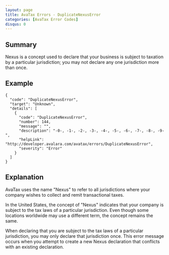 ```yaml
---
layout: page
title: AvaTax Errors - DuplicateNexusError
categories: [AvaTax Error Codes]
disqus: 0
---
```


## Summary

Nexus is a concept used to declare that your business is subject to taxation by a particular jurisdiction; you may not declare any one jurisdiction more than once.

## Example

    {
      "code": "DuplicateNexusError",
      "target": "Unknown",
      "details": [
        {
          "code": "DuplicateNexusError",
          "number": 144,
          "message": "",
          "description": "-0-, -1-, -2-, -3-, -4-, -5-, -6-, -7-, -8-, -9-",
          "helpLink": "http://developer.avalara.com/avatax/errors/DuplicateNexusError",
          "severity": "Error"
        }
      ]
    }

## Explanation

AvaTax uses the name "Nexus" to refer to all jurisdictions where your company wishes to collect and remit transactional taxes.

In the United States, the concept of "Nexus" indicates that your company is subject to the tax laws of a particular jurisdiction.  Even though some locations worldwide may use a different term, the concept remains the same.

When declaring that you are subject to the tax laws of a particular jurisdiction, you may only declare that jurisdiction once.  This error message occurs when you attempt to create a new Nexus declaration that conflicts with an existing declaration.
